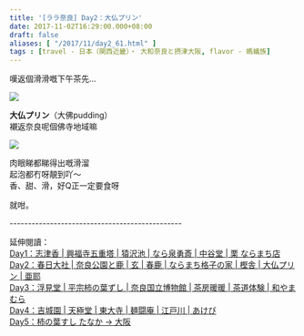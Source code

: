 ```yaml
---
title: '[ララ奈良] Day2：大仏プリン'
date: 2017-11-02T16:29:00.000+08:00
draft: false
aliases: [ "/2017/11/day2_61.html" ]
tags : [travel - 日本（関西近畿）・ 大和奈良と摂津大阪, flavor - 螞蟻族]
---
```


嘆返個滑滑嘅下午茶先...  

[![](https://c1.staticflickr.com/5/4418/37041829385_dbe8be222e_z.jpg)](https://c1.staticflickr.com/5/4418/37041829385_dbe8be222e_z.jpg)

**大仏プリン**（大佛pudding）  
襯返奈良呢個佛寺地域嘛  

[![](https://c1.staticflickr.com/5/4420/37045145265_9d3dd5be27_z.jpg)](https://c1.staticflickr.com/5/4420/37045145265_9d3dd5be27_z.jpg)

肉眼睇都睇得出嘅滑溜  
起泡都冇呀靚到吖～  
香、甜、滑，好Q正一定要食呀  
  
就咁。  
  
\-----------------------------------------------  
  
延伸閱讀：  
[Day1：志津香 | 興福寺五重塔 | 猿沢池 | なら泉勇斎 | 中谷堂 | 栗 ならまち店](https://www.hidie.net/2017/09/day-1.html)  
[Day2：春日大社 | 奈良公園と鹿 | 玄 | 春鹿 | ならまち格子の家 | 樫舎 | 大仏プリン | 亜耶](https://www.hidie.net/2017/09/day-2.html)  
[Day3：浮見堂 | 平宗柿の葉ずし | 奈良国立博物館 | 茶房暖暖 | 茶道体験 | 和やまむら](https://www.hidie.net/2017/09/day-3.html)  
[Day4：吉城園 | 天極堂 | 東大寺 | 麺闘庵 | 江戸川 | あけび](https://www.hidie.net/2017/09/day-4.html)  
[Day5：柿の葉すし たなか → 大阪](https://www.hidie.net/2017/09/day1.html)